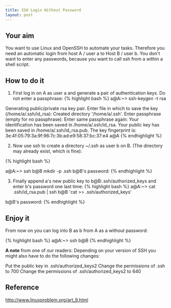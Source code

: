```yaml
---
title: SSH Login Without Password
layout: post
---
```

## Your aim
You want to use Linux and OpenSSH to automate your tasks. Therefore you need an automatic login from host A / user a to Host B / user b. You don't want to enter any passwords, because you want to call ssh from a within a shell script.

## How to do it

1. First log in on A as user a and generate a pair of authentication keys. Do not enter a passphrase:
{% highlight bash %}
a@A:~> ssh-keygen -t rsa

Generating public/private rsa key pair.
Enter file in which to save the key (/home/a/.ssh/id_rsa):
Created directory '/home/a/.ssh'.
Enter passphrase (empty for no passphrase):
Enter same passphrase again:
Your identification has been saved in /home/a/.ssh/id_rsa.
Your public key has been saved in /home/a/.ssh/id_rsa.pub.
The key fingerprint is:
3e:4f:05:79:3a:9f:96:7c:3b:ad:e9:58:37:bc:37:e4 a@A
{% endhighlight %}

2. Now use ssh to create a directory ~/.ssh as user b on B. (The directory may already exist, which is fine):

{% highlight bash %}

a@A:~> ssh b@B mkdir -p .ssh
b@B's password:
{% endhighlight %}

3. Finally append a's new public key to b@B:.ssh/authorized_keys and enter b's password one last time:
{% highlight bash %}
a@A:~> cat .ssh/id_rsa.pub | ssh b@B 'cat >> .ssh/authorized_keys'

b@B's password:
{% endhighlight %}

## Enjoy it

From now on you can log into B as b from A as a without password:

{% highlight bash %}
a@A:~> ssh b@B
{% endhighlight %}

**A note** from one of our readers: Depending on your version of SSH you might also have to do the following changes:

Put the public key in .ssh/authorized_keys2
Change the permissions of .ssh to 700
Change the permissions of .ssh/authorized_keys2 to 640

## Reference
http://www.linuxproblem.org/art_9.html
